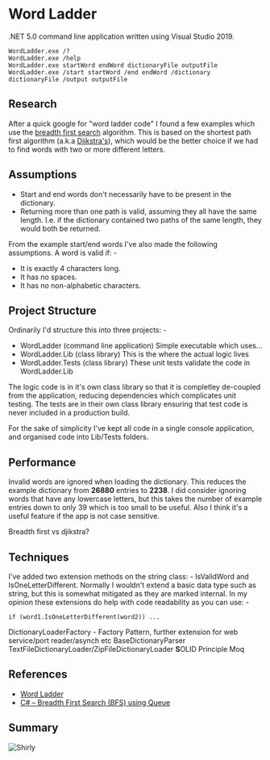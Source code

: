 # Word Ladder
.NET 5.0 command line application written using Visual Studio 2019.
```
WordLadder.exe /?
WordLadder.exe /help
WordLadder.exe startWord endWord dictionaryFile outputFile
WordLadder.exe /start startWord /end endWord /dictionary dictionaryFile /output outputFile
```

## Research
After a quick google for "word ladder code" I found a few examples which use the [breadth first search](https://en.wikipedia.org/wiki/Breadth-first_search) algorithm. This is based on the shortest path first algorithm (a.k.a [Dijkstra's](https://en.wikipedia.org/wiki/Dijkstra%27s_algorithm)), which would be the better choice if we had to find words with two or more different letters.

## Assumptions
* Start and end words don't necessarily have to be present in the dictionary.
* Returning more than one path is valid, assuming they all have the same length. I.e. if the dictionary contained two paths of the same length, they would both be returned.

From the example start/end words I've also made the following assumptions. A word is valid if: -
* It is exactly 4 characters long.
* It has no spaces.
* It has no non-alphabetic characters.

## Project Structure
Ordinarily I'd structure this into three projects: -
* WordLadder (command line application) Simple executable which uses...
* WordLadder.Lib (class library) This is the where the actual logic lives
* WordLadder.Tests (class library) These unit tests validate the code in WordLadder.Lib

The logic code is in it's own class library so that it is completley de-coupled from the application, reducing dependencies which complicates unit testing. The tests are in their own class library ensuring that test code is never included in a production build.

For the sake of simplicity I've kept all code in a single console application, and organised code into Lib/Tests folders.


## Performance
Invalid words are ignored when loading the dictionary. This reduces the example dictionary from **26880** entries to **2238**. I did consider ignoring words that have any lowercase letters, but this takes the number of example entries down to only 39 which is too small to be useful. Also I think it's a useful feature if the app is not case sensitive.


Breadth first vs djikstra?

## Techniques
I've added two extension methods on the string class: - IsValidWord and IsOneLetterDifferent.
Normally I wouldn't extend a basic data type such as string, but this is somewhat mitigated as they are marked internal. In my opinion these extensions do help with code readability as you can use: -
```
if (word1.IsOneLetterDifferent(word2)) ...
```

DictionaryLoaderFactory - Factory Pattern, further extension for web service/port reader/asynch etc
BaseDictionaryParser
TextFileDictionaryLoader/ZipFileDictionaryLoader **S**OLID Principle
Moq

## References
* [Word Ladder](https://www.geeksforgeeks.org/word-ladder-length-of-shortest-chain-to-reach-a-target-word/)
* [C# – Breadth First Search (BFS) using Queue](https://www.csharpstar.com/csharp-breadth-first-search/)

## Summary
![Shirly](https://static.boredpanda.com/blog/wp-content/uploads/2019/05/airplane-movie-funny-moments-fb15-png__700.jpg)
